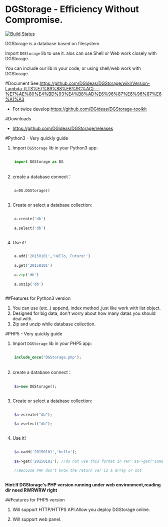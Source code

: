 # DGStorage - Efficiency Without Compromise.

[![Build Status](https://travis-ci.org/DGideas/DGStorage.svg?branch=master)](https://travis-ci.org/DGideas/DGStorage)

DGStorage is a database based on filesystem.

Import ```DGStorage``` lib to use it. alos can use Shell or Web work closely with DGStorage.

You can include our lib in your code, or using shell/web work with DGStorage.

#Document
See:https://github.com/DGideas/DGStorage/wiki/Version-Lambda-(LTS%E7%89%88%E6%9C%AC)---%E7%AE%80%E4%BD%93%E4%B8%AD%E6%96%87%E6%96%87%E6%A1%A3
* For twice develop:https://github.com/DGideas/DGStorage-toolkit

#Downloads
* https://github.com/DGideas/DGStorage/releases

#Python3 - Very quickly guide
1. Import ```DGStorage``` lib in your Python3 app:
```Python
    
    import DGStorage as DG
    
```
2. create a database connect：
```Python
    
    a=DG.DGStorage()
    
```
3. Create or select a database collection:
```Python
    
    a.create('db')
    
    a.select('db')
    
```
4. Use it!
```Python
    
    a.add('20150101','Hello, Future!')
    
    a.get('20150101')
    
    a.zip('db')
    
    a.unzip('db')
    
```
##Features for Python3 version
1. You can use (etc..) append, index method ,just like work with list object.
2. Designed for big data, don't worry about how many datas you should deal with.
3. Zip and unzip while database collection.

#PHP5 - Very quickly guide 
1. Import ```DGStorage``` lib in your PHP5 app:
```PHP
    
    include_once('DGStorage.php');
    
```
2. create a database connect：
```PHP
    
    $a=new DGStorage();
    
```
3. Create or select a database collection:
```PHP
    
    $a->create("db");
    
    $a->select("db");
    
```
4. Use it!
```PHP
    
    $a->add('20150101','hello');
    
    $a->get('20150101'); //do not use this format in PHP：$a->get("something")[1]
    
    //Becouse PHP don't know the return var is a array or not
    
```
**Hint:If DGStorage's PHP version running under web environment,reading dir need RWRWRW right**

##Features for PHP5 version
1. Will support HTTP/HTTPS API.Allow you deploy DGStorage online.

2. Will support web panel.
